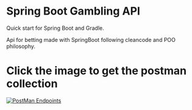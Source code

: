 # Spring Boot Gambling API
 
Quick start for Spring Boot and Gradle.

Api for betting made with SpringBoot following cleancode and POO philosophy.

# Click the image to get the postman collection
[![PostMan Endpoints](https://raw.githubusercontent.com/albertlabarentojr/postman-collection-generator/46beef6c53a8b60c7d918754f2b887dc0c9db2b2/postman-logo.svg)](https://www.getpostman.com/collections/6a30b95bade7adee286d)